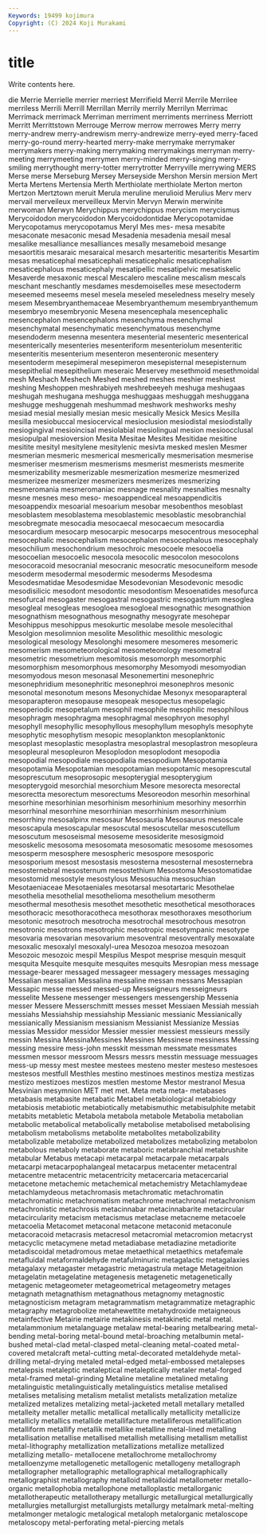 ```yaml
---
Keywords: 19499 kojimura
Copyright: (C) 2024 Koji Murakami
---
```


# title

Write contents here.



die Merrie Merrielle merrier merriest Merrifield Merril
Merrile Merrilee merriless Merrili Merrill Merrillan Merrily merrily Merrilyn Merrimac
Merrimack merrimack Merriman merriment merriments merriness Merriott Merritt Merrittstown Merrouge
Merrow merrow merrowes Merry merry merry-andrew merry-andrewism merry-andrewize merry-eyed merry-faced
merry-go-round merry-hearted merry-make merrymake merrymaker merrymakers merry-making merrymaking merrymakings merryman
merry-meeting merrymeeting merrymen merry-minded merry-singing merry-smiling merrythought merry-totter merrytrotter Merryville
merrywing MERS Merse merse Merseburg Mersey Merseyside Mershon Mersin mersion
Mert Merta Mertens Mertensia Merth Merthiolate merthiolate Merton merton Mertzon
Mertztown meruit Merula meruline merulioid Merulius Merv merv mervail merveileux
merveilleux Mervin Mervyn Merwin merwinite merwoman Merwyn Merychippus merychippus merycism
merycismus Merycoidodon merycoidodon Merycoidodontidae Merycopotamidae Merycopotamus merycopotamus Meryl Mes mes-
mesa mesabite mesaconate mesaconic mesad Mesadenia mesadenia mesail mesal mesalike
mesalliance mesalliances mesally mesameboid mesange mesaortitis mesaraic mesaraical mesarch mesarteritic
mesarteritis Mesartim mesas mesaticephal mesaticephali mesaticephalic mesaticephalism mesaticephalous mesaticephaly mesatipellic
mesatipelvic mesatiskelic Mesaverde mesaxonic mescal Mescalero mescaline mescalism mescals meschant
meschantly mesdames mesdemoiselles mese mesectoderm meseemed meseems mesel mesela meseled
meseledness meselry mesely mesem Mesembryanthemaceae Mesembryanthemum mesembryanthemum mesembryo mesembryonic Mesena
mesencephala mesencephalic mesencephalon mesencephalons mesenchyma mesenchymal mesenchymatal mesenchymatic mesenchymatous mesenchyme
mesendoderm mesenna mesentera mesenterial mesenteric mesenterical mesenterically mesenteries mesenteriform mesenteriolum
mesenteritic mesenteritis mesenterium mesenteron mesenteronic mesentery mesentoderm mesepimeral mesepimeron mesepisternal
mesepisternum mesepithelial mesepithelium meseraic Meservey mesethmoid mesethmoidal mesh Meshach Meshech
Meshed meshed meshes meshier meshiest meshing Meshoppen meshrabiyeh meshrebeeyeh meshuga
meshugaas meshugah meshugana meshugga meshuggaas meshuggah meshuggana meshugge meshuggenah meshummad
meshwork meshworks meshy mesiad mesial mesially mesian mesic mesically Mesick
Mesics Mesilla mesilla mesiobuccal mesiocervical mesioclusion mesiodistal mesiodistally mesiogingival mesioincisal
mesiolabial mesiolingual mesion mesioocclusal mesiopulpal mesioversion Mesita Mesitae Mesites Mesitidae
mesitine mesitite mesityl mesitylene mesitylenic mesivta mesked meslen Mesmer mesmerian
mesmeric mesmerical mesmerically mesmerisation mesmerise mesmeriser mesmerism mesmerisms mesmerist mesmerists
mesmerite mesmerizability mesmerizable mesmerization mesmerize mesmerized mesmerizee mesmerizer mesmerizers mesmerizes
mesmerizing mesmeromania mesmeromaniac mesnage mesnality mesnalties mesnalty mesne mesnes meso
meso- mesoappendiceal mesoappendicitis mesoappendix mesoarial mesoarium mesobar mesobenthos mesoblast mesoblastem
mesoblastema mesoblastemic mesoblastic mesobranchial mesobregmate mesocadia mesocaecal mesocaecum mesocardia mesocardium
mesocarp mesocarpic mesocarps mesocentrous mesocephal mesocephalic mesocephalism mesocephalon mesocephalous mesocephaly
mesochilium mesochondrium mesochroic mesocoele mesocoelia mesocoelian mesocoelic mesocola mesocolic mesocolon
mesocolons mesocoracoid mesocranial mesocranic mesocratic mesocuneiform mesode mesoderm mesodermal mesodermic
mesoderms Mesodesma Mesodesmatidae Mesodesmidae Mesodevonian Mesodevonic mesodic mesodisilicic mesodont mesodontic
mesodontism Mesoenatides mesofurca mesofurcal mesogaster mesogastral mesogastric mesogastrium mesoglea mesogleal
mesogleas mesogloea mesogloeal mesognathic mesognathion mesognathism mesognathous mesognathy mesogyrate mesohepar
Mesohippus mesohippus mesokurtic mesolabe mesole mesolecithal Mesolgion mesolimnion mesolite Mesolithic
mesolithic mesologic mesological mesology Mesolonghi mesomere mesomeres mesomeric mesomerism mesometeorological
mesometeorology mesometral mesometric mesometrium mesomitosis mesomorph mesomorphic mesomorphism mesomorphous mesomorphy
Mesomyodi mesomyodian mesomyodous meson mesonasal Mesonemertini mesonephric mesonephridium mesonephritic mesonephroi
mesonephros mesonic mesonotal mesonotum mesons Mesonychidae Mesonyx mesoparapteral mesoparapteron mesopause
mesopeak mesopectus mesopelagic mesoperiodic mesopetalum mesophil mesophile mesophilic mesophilous mesophragm
mesophragma mesophragmal mesophryon mesophyl mesophyll mesophyllic mesophyllous mesophyllum mesophyls mesophyte
mesophytic mesophytism mesopic mesoplankton mesoplanktonic mesoplast mesoplastic mesoplastra mesoplastral mesoplastron
mesopleura mesopleural mesopleuron Mesoplodon mesoplodont mesopodia mesopodial mesopodiale mesopodialia mesopodium
Mesopotamia mesopotamia Mesopotamian mesopotamian mesopotamic mesoprescutal mesoprescutum mesoprosopic mesopterygial mesopterygium
mesopterygoid mesorchial mesorchium Mesore mesorecta mesorectal mesorectta mesorectum mesorectums Mesoreodon
mesorhin mesorhinal mesorhine mesorhinian mesorhinism mesorhinium mesorhiny mesorrhin mesorrhinal mesorrhine
mesorrhinian mesorrhinism mesorrhinium mesorrhiny mesosalpinx mesosaur Mesosauria Mesosaurus mesoscale mesoscapula
mesoscapular mesoscutal mesoscutellar mesoscutellum mesoscutum mesoseismal mesoseme mesosiderite mesosigmoid mesoskelic
mesosoma mesosomata mesosomatic mesosome mesosomes mesosperm mesosphere mesospheric mesospore mesosporic
mesosporium mesost mesostasis mesosterna mesosternal mesosternebra mesosternebral mesosternum mesostethium Mesostoma
Mesostomatidae mesostomid mesostyle mesostylous Mesosuchia mesosuchian Mesotaeniaceae Mesotaeniales mesotarsal mesotartaric
Mesothelae mesothelia mesothelial mesothelioma mesothelium mesotherm mesothermal mesothesis mesothet mesothetic
mesothetical mesothoraces mesothoracic mesothoracotheca mesothorax mesothoraxes mesothorium mesotonic mesotroch mesotrocha
mesotrochal mesotrochous mesotron mesotronic mesotrons mesotrophic mesotropic mesotympanic mesotype mesovaria
mesovarian mesovarium mesoventral mesoventrally mesoxalate mesoxalic mesoxalyl mesoxalyl-urea Mesozoa mesozoa
mesozoan Mesozoic mesozoic mespil Mespilus Mespot mesprise mesquin mesquit mesquita
Mesquite mesquite mesquites mesquits Mesropian mess message message-bearer messaged messageer
messagery messages messaging Messalian messalian Messalina messaline messan messans Messapian
Messapic messe messed messed-up Messeigneurs messeigneurs messelite Messene messenger messengers
messengership Messenia messer Messere Messerschmitt messes messet Messiaen Messiah messiah
messiahs Messiahship messiahship Messianic messianic Messianically messianically Messianism messianism Messianist
Messianize Messias messias Messidor messidor Messier messier messiest messieurs messily
messin Messina MessinaMessines Messines Messinese messiness Messing messing messire mess-john
messkit messman messmate messmates messmen messor messroom Messrs messrs messtin
messuage messuages mess-up messy mest mestee mestees mesteno mester mesteso
mestesoes mestesos mestfull Mesthles mestino mestinoes mestinos mestiza mestizas mestizo
mestizoes mestizos mestlen mestome Mestor mestranol Mesua Mesvinian mesymnion MET
met met. Meta meta meta- metabases metabasis metabasite metabatic Metabel
metabiological metabiology metabiosis metabiotic metabiotically metabismuthic metabisulphite metabit metabits metabletic
Metabola metabola metabole Metabolia metabolian metabolic metabolical metabolically metabolise metabolised
metabolising metabolism metabolisms metabolite metabolites metabolizability metabolizable metabolize metabolized metabolizes
metabolizing metabolon metabolous metaboly metaborate metaboric metabranchial metabrushite metabular Metabus
metacapi metacarpal metacarpale metacarpals metacarpi metacarpophalangeal metacarpus metacenter metacentral metacentre
metacentric metacentricity metacercaria metacercarial metacetone metachemic metachemical metachemistry Metachlamydeae metachlamydeous
metachromasis metachromatic metachromatin metachromatinic metachromatism metachrome metachronal metachronism metachronistic metachrosis
metacinnabar metacinnabarite metacircular metacircularity metacism metacismus metaclase metacneme metacoele metacoelia
Metacomet metaconal metacone metaconid metaconule metacoracoid metacrasis metacresol metacromial metacromion
metacryst metacyclic metacymene metad metadiabase metadiazine metadiorite metadiscoidal metadromous metae
metaethical metaethics metafemale metafluidal metaformaldehyde metafulminuric metagalactic metagalaxies metagalaxy metagaster
metagastric metagastrula metage Metageitnion metagelatin metagelatine metagenesis metagenetic metagenetically metagenic
metageometer metageometrical metageometry metages metagnath metagnathism metagnathous metagnomy metagnostic metagnosticism
metagram metagrammatism metagrammatize metagraphic metagraphy metagrobolize metahewettite metahydroxide metaigneous metainfective
Metairie metairie metakinesis metakinetic metal metal. metalammonium metalanguage metalaw metal-bearing
metalbearing metal-bending metal-boring metal-bound metal-broaching metalbumin metal-bushed metal-clad metal-clasped metal-cleaning
metal-coated metal-covered metalcraft metal-cutting metal-decorated metaldehyde metal-drilling metal-drying metaled metal-edged
metal-embossed metalepses metalepsis metaleptic metaleptical metaleptically metaler metal-forged metal-framed metal-grinding
Metaline metaline metalined metaling metalinguistic metalinguistically metalinguistics metalise metalised metalises
metalising metalism metalist metalists metalization metalize metalized metalizes metalizing metal-jacketed
metall metallary metalled metalleity metaller metallic metallical metallically metallicity metallicize
metallicly metallics metallide metallifacture metalliferous metallification metalliform metallify metallik metallike
metalline metal-lined metalling metallisation metallise metallised metallish metallising metallism metallist
metal-lithography metallization metallizations metallize metallized metallizing metallo- metallocene metallochrome metallochromy
metalloenzyme metallogenetic metallogenic metallogeny metallograph metallographer metallographic metallographical metallographically metallographist
metallography metalloid metalloidal metallometer metallo-organic metallophobia metallophone metalloplastic metallorganic metallotherapeutic
metallotherapy metallurgic metallurgical metallurgically metallurgies metallurgist metallurgists metallurgy metalmark metal-melting
metalmonger metalogic metalogical metaloph metalorganic metaloscope metaloscopy metal-perforating metal-piercing metals
